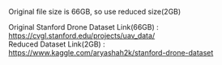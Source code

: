 Original file size is 66GB, so use reduced size(2GB)

Original Stanford Drone Dataset Link(66GB) : https://cvgl.stanford.edu/projects/uav_data/   
Reduced Dataset Link(2GB) : https://www.kaggle.com/aryashah2k/stanford-drone-dataset   


